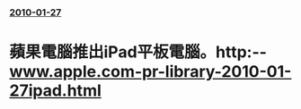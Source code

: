 ### [2010-01-27](/news/2010/01/27/index.md)

##### 
#  蘋果電腦推出iPad平板電腦。http:--www.apple.com-pr-library-2010-01-27ipad.html



